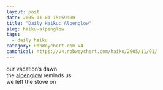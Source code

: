 ```yaml
---
layout: post
date: 2005-11-01 15:59:00
title: "Daily Haiku: Alpenglow"
slug: haiku-alpenglow
tags:
  - daily haiku
category: RobWeychert.com V4
canonical: https://v4.robweychert.com/haiku/2005/11/01/
---
```


our vacation’s dawn  
the [alpenglow](http://dictionary.reference.com/wordoftheday/archive/2005/11/01.html) reminds us  
we left the stove on